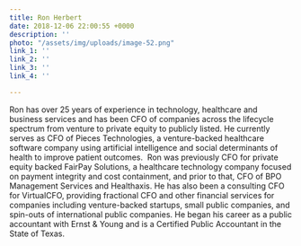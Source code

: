 ```yaml
---
title: Ron Herbert
date: 2018-12-06 22:00:55 +0000
description: ''
photo: "/assets/img/uploads/image-52.png"
link_1: ''
link_2: ''
link_3: ''
link_4: ''

---
```

Ron has over 25 years of experience in technology, healthcare and business services and has been CFO of companies across the lifecycle spectrum from venture to private equity to publicly listed. He currently serves as CFO of Pieces Technologies, a venture-backed healthcare software company using artificial intelligence and social determinants of health to improve patient outcomes.  Ron was previously CFO for private equity backed FairPay Solutions, a healthcare technology company focused on payment integrity and cost containment, and prior to that, CFO of BPO Management Services and Healthaxis. He has also been a consulting CFO for VirtualCFO, providing fractional CFO and other financial services for companies including venture-backed startups, small public companies, and spin-outs of international public companies. He began his career as a public accountant with Ernst & Young and is a Certified Public Accountant in the State of Texas.